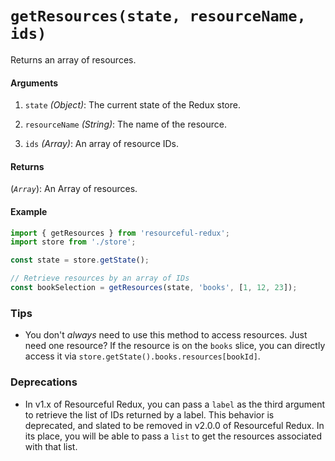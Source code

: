 # `getResources(state, resourceName, ids)`

Returns an array of resources.

#### Arguments

1. `state` *(Object)*: The current state of the Redux store.

3. `resourceName` *(String)*: The name of the resource.

4. `ids` *(Array)*: An array of resource IDs.

#### Returns

(*`Array`*): An Array of resources.

#### Example

```js
import { getResources } from 'resourceful-redux';
import store from './store';

const state = store.getState();

// Retrieve resources by an array of IDs
const bookSelection = getResources(state, 'books', [1, 12, 23]);
```

### Tips

- You don't _always_ need to use this method to access resources. Just need one
  resource? If the resource is on the `books` slice, you can directly access it
  via `store.getState().books.resources[bookId]`.

### Deprecations

- In v1.x of Resourceful Redux, you can pass a `label` as the third argument
  to retrieve the list of IDs returned by a label. This behavior is deprecated,
  and slated to be removed in v2.0.0 of Resourceful Redux. In its place, you
  will be able to pass a `list` to get the resources associated with that list.
